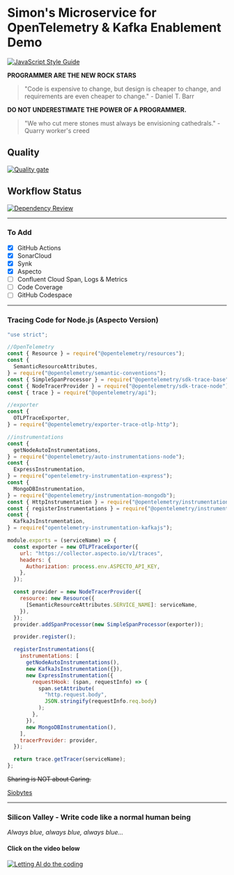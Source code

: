 # Simon's Microservice for OpenTelemetry & Kafka Enablement Demo

[![JavaScript Style Guide](https://cdn.rawgit.com/standard/standard/master/badge.svg)](https://github.com/standard/standard)

**PROGRAMMER ARE THE NEW ROCK STARS**

> "Code is expensive to change, but design is cheaper to change, and requirements are even cheaper to change." - Daniel T. Barr

**DO NOT UNDERESTIMATE THE POWER OF A PROGRAMMER.**

> "We who cut mere stones must always be envisioning cathedrals." - Quarry worker's creed

## Quality

[![Quality gate](https://sonarcloud.io/api/project_badges/quality_gate?project=zx8086_simon-microservice&token=1e1376b0795d947a463dd39062ed2bd3b5031ea2)](https://sonarcloud.io/summary/new_code?id=zx8086_simon-microservice)

## Workflow Status

[![Dependency Review](https://github.com/zx8086/simon-microservice/actions/workflows/dependency-review.yml/badge.svg)](https://github.com/zx8086/simon-microservice/actions/workflows/dependency-review.yml)

---

### To Add

- [x] GitHub Actions
- [x] SonarCloud
- [x] Synk
- [x] Aspecto
- [ ] Confluent Cloud Span, Logs & Metrics
- [ ] Code Coverage
- [ ] GitHub Codespace

---

### Tracing Code for Node.js (Aspecto Version)

```js
"use strict";

//OpenTelemetry
const { Resource } = require("@opentelemetry/resources");
const {
  SemanticResourceAttributes,
} = require("@opentelemetry/semantic-conventions");
const { SimpleSpanProcessor } = require("@opentelemetry/sdk-trace-base");
const { NodeTracerProvider } = require("@opentelemetry/sdk-trace-node");
const { trace } = require("@opentelemetry/api");

//exporter
const {
  OTLPTraceExporter,
} = require("@opentelemetry/exporter-trace-otlp-http");

//instrumentations
const {
  getNodeAutoInstrumentations,
} = require("@opentelemetry/auto-instrumentations-node");
const {
  ExpressInstrumentation,
} = require("opentelemetry-instrumentation-express");
const {
  MongoDBInstrumentation,
} = require("@opentelemetry/instrumentation-mongodb");
const { HttpInstrumentation } = require("@opentelemetry/instrumentation-http");
const { registerInstrumentations } = require("@opentelemetry/instrumentation");
const {
  KafkaJsInstrumentation,
} = require("opentelemetry-instrumentation-kafkajs");

module.exports = (serviceName) => {
  const exporter = new OTLPTraceExporter({
    url: "https://collector.aspecto.io/v1/traces",
    headers: {
      Authorization: process.env.ASPECTO_API_KEY,
    },
  });

  const provider = new NodeTracerProvider({
    resource: new Resource({
      [SemanticResourceAttributes.SERVICE_NAME]: serviceName,
    }),
  });
  provider.addSpanProcessor(new SimpleSpanProcessor(exporter));

  provider.register();

  registerInstrumentations({
    instrumentations: [
      getNodeAutoInstrumentations(),
      new KafkaJsInstrumentation({}),
      new ExpressInstrumentation({
        requestHook: (span, requestInfo) => {
          span.setAttribute(
            "http.request.body",
            JSON.stringify(requestInfo.req.body)
          );
        },
      }),
      new MongoDBInstrumentation(),
    ],
    tracerProvider: provider,
  });

  return trace.getTracer(serviceName);
};
```

~~Sharing is NOT about Caring.~~

[Siobytes](http://code.siobytes.com)

---

### Silicon Valley - Write code like a normal human being

_Always blue, always blue, always blue..._

#### Click on the video below

[![Letting AI do the coding](https://img1.hotstarext.com/image/upload/f_auto,t_web_hs_2_5x/sources/r1/cms/prod/old_images/CLIP/6914/1000186914/1000186914-h)](https://youtu.be/m0b_D2JgZgY)
